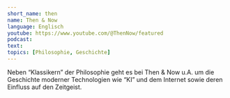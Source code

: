 ```yaml
---
short_name: then
name: Then & Now
language: Englisch
youtube: https://www.youtube.com/@ThenNow/featured 
podcast:
text:
topics: [Philosophie, Geschichte]
---
```

Neben “Klassikern” der Philosophie geht es bei Then & Now u.A. um die Geschichte moderner Technologien wie “KI” und dem Internet sowie deren Einfluss auf den Zeitgeist.
